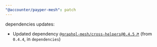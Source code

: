 ```yaml
---
"@accounter/payper-mesh": patch
---
```

dependencies updates:
  - Updated dependency [`@graphql-mesh/cross-helpers@0.4.5` ↗︎](https://www.npmjs.com/package/@graphql-mesh/cross-helpers/v/0.4.5) (from `0.4.4`, in `dependencies`)
